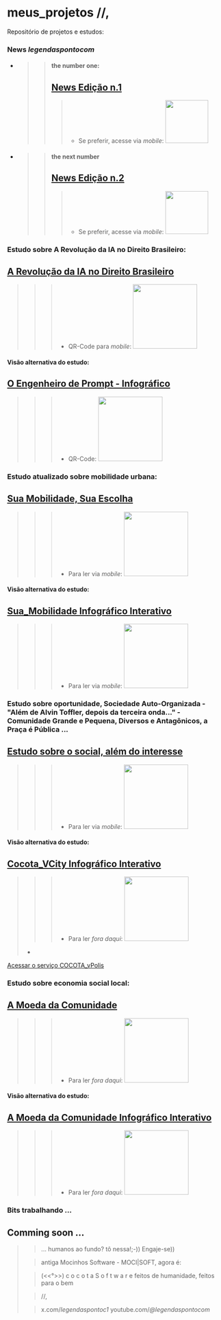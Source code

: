 # meus_projetos //,
Repositório de projetos e estudos:

### **News** *legendaspontocom*
  
* > > #### the number one:
  > > ## [News Edição n.1](https://tinyurl.com/n1LGNDSPNTCM)
  > > > * Se preferir, acesse via *mobile*: <img src="https://cristianobonat.github.io/projetos/n1LGNDSPNTCM-400.png" width="100" height="100"/>

* > > #### the next number
  > > ## [News Edição n.2](https://tinyurl.com/n2LGNDSPNTCM)
  > > > * Se preferir, acesse via *mobile*: <img src="https://cristianobonat.github.io/projetos/n2LGNDSPNTCM-400.png" width="100" height="100"/>

### Estudo sobre A Revolução da IA no Direito Brasileiro: 
## [A Revolução da IA no Direito Brasileiro](https://tinyurl.com/direitoeia)
> > > * QR-Code para *mobile*: <img src="https://cristianobonat.github.io/projetos/direitoeia-400.png" width="150" height="150"/>

#### Visão alternativa do estudo: 
## [O Engenheiro de Prompt - Infográfico](https://tinyurl.com/revosilenc)
> > > * QR-Code: <img src="https://cristianobonat.github.io/projetos/revosilenc-400.png" width="150" height="150"/>

### Estudo atualizado sobre mobilidade urbana: 
## [Sua Mobilidade, Sua Escolha](https://bit.ly/suamobilidade)
> > > * Para ler via *mobile*: <img src="https://cristianobonat.github.io/projetos/bit.ly_suamobilidade.png" width="150" height="150"/>

#### Visão alternativa do estudo: 
## [Sua_Mobilidade Infográfico Interativo](https://rebrand.ly/Infomobilidade)
> > > * Para ler via *mobile*: <img src="https://cristianobonat.github.io/projetos/rebrand.ly.infomobilidade.png" width="150" height="150"/>

### Estudo sobre oportunidade, Sociedade Auto-Organizada - "Além de Alvin Toffler, depois da terceira onda..." - Comunidade Grande e Pequena, Diversos e Antagônicos, a Praça é Pública ... 
## [Estudo sobre o social, além do interesse](https://tinyurl.com/cocotavcity)
> > > * Para ler via *mobile*: <img src="https://cristianobonat.github.io/projetos/cocotavcity-400.png" width="150" height="150"/>

#### Visão alternativa do estudo: 
## [Cocota_VCity Infográfico Interativo](https://tinyurl.com/cocotavcInfo)
> > > * Para ler *fora daqui*: <img src="https://cristianobonat.github.io/projetos/cocotavcInfo-400.png" width="150" height="150"/>
> 
> * <a href="https://cristianobonat.github.io/cocota_vPolis" target="_blank">
Acessar o serviço COCOTA_vPolis </a>
>
### Estudo sobre economia social local: 
## [A Moeda da Comunidade](https://tinyurl.com/NewComoeda)
> > > * Para ler *fora daqui*: <img src="https://cristianobonat.github.io/projetos/NewComoeda-400.png" width="150" height="150"/>

#### Visão alternativa do estudo: 
## [A Moeda da Comunidade Infográfico Interativo](https://tinyurl.com/NewMoeCoIn)
> > > * Para ler *fora daqui*: <img src="https://cristianobonat.github.io/projetos/NewMoeCoIn-400.png" width="150" height="150"/>

### Bits trabalhando ... 
## Comming soon ...
>
> > ... humanos ao fundo? tô nessa!;-)) Engaje-se))
>
> > antiga Mocinhos Software - MOCI|SOFT, agora é:
>
>
> > (<<°>>) c o c o t a  S o f t w a r e
> > feitos de humanidade, feitos para o bem
> 
> > //,
> 
> > x.com/*legendaspontoc1*
> > youtube.com/*@legendaspontocom*
